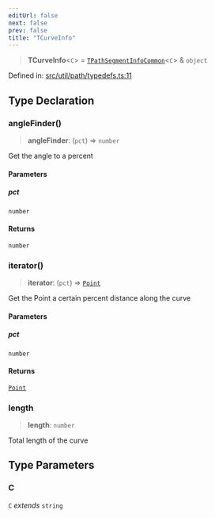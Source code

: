 ```yaml
---
editUrl: false
next: false
prev: false
title: "TCurveInfo"
---
```


> **TCurveInfo**\<`C`\> = [`TPathSegmentInfoCommon`](/api/type-aliases/tpathsegmentinfocommon/)\<`C`\> & `object`

Defined in: [src/util/path/typedefs.ts:11](https://github.com/fabricjs/fabric.js/blob/8206f10a405480a7ba988ff6cfdde6412c1f13f8/src/util/path/typedefs.ts#L11)

## Type Declaration

### angleFinder()

> **angleFinder**: (`pct`) => `number`

Get the angle to a percent

#### Parameters

##### pct

`number`

#### Returns

`number`

### iterator()

> **iterator**: (`pct`) => [`Point`](/api/classes/point/)

Get the Point a certain percent distance along the curve

#### Parameters

##### pct

`number`

#### Returns

[`Point`](/api/classes/point/)

### length

> **length**: `number`

Total length of the curve

## Type Parameters

### C

`C` *extends* `string`
